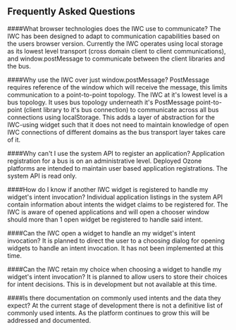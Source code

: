 ## Frequently Asked Questions

####What browser technologies does the IWC use to communicate?
The IWC has been designed to adapt to communication capabilities based on the users browser version. Currently 
the IWC operates using local storage as its lowest level transport (cross domain client to client communications), 
and window.postMessage to communicate between the client libraries and the bus.


####Why use the IWC over just window.postMessage?
PostMessage requires reference of the window which will receive the message, this limits communication to a
point-to-point topology. The IWC at it's lowest level is a bus topology. It uses bus topology underneath it's 
PostMessage point-to-point (client library to it's bus connection) to communicate across all bus connections using
localStorage. This adds a layer of abstraction for the IWC-using widget such that it does not need to maintain 
knowledge of open IWC connections of different domains as the bus transport layer takes care of it.

####Why can't I use the system API to register an application?
Application registration for a bus is on an administrative level. Deployed Ozone platforms are intended to
maintain user based application registrations. The system API is read only.
    
####How do I know if another IWC widget is registered to handle my widget's intent invocation?
Individual application listings in the system API contain information about intents the widget claims to be 
registered for. The IWC is aware of opened applications and will open a chooser window should more than 1 open
widget be registered to handle said intent.
    
####Can the IWC open a widget to handle an my widget's intent invocation?
It is planned to direct the user to a choosing dialog for opening widgets to handle an intent invocation. It
has not been implemented at this time.
    
####Can the IWC retain my choice when choosing a widget to handle my widget's intent invocation?
It is planned to allow users to store their choices for intent decisions. This is in development but not
available at this time.
    
####Is there documentation on commonly used intents and the data they expect?
At the current stage of development there is not a definitive list of commonly used intents. As the platform continues
to grow this will be addressed and documented.
